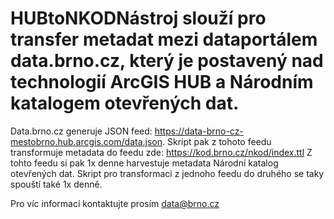 # HUBtoNKODNástroj slouží pro transfer metadat mezi dataportálem data.brno.cz, který je postavený nad technologií ArcGIS HUB a Národním katalogem otevřených dat. 
Data.brno.cz generuje JSON feed: https://data-brno-cz-mestobrno.hub.arcgis.com/data.json.
Skript pak z tohoto feedu transformuje metadata do feedu zde: https://kod.brno.cz/nkod/index.ttl
Z tohto feedu si pak 1x denne harvestuje metadata Národní katalog otevřených dat.
Skript pro transformaci z jednoho feedu do druhého se taky spouští také 1x denně.

Pro víc informací kontaktujte prosím data@brno.cz
